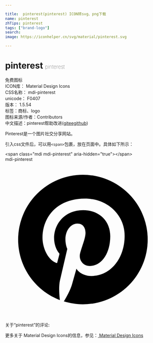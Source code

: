 ```yaml
---

title:  pinterest(pinterest) ICON转svg、png下载
name: pinterest
zhTips: pinterest
tags: ["brand-logo"]
search: 
image: https://iconhelper.cn/svg/material/pinterest.svg

---
```


# pinterest  <small style="font-size: 60%;font-weight: 100">pinterest</small>


<div class="detail-page">
<p>
<span><span class="badge-success badge">免费图标</span> </span>
<br/>
<span>
ICON库：
<span class="badge-secondary badge">Material Design Icons</span> 
</span>
<br/>
<span>
CSS名称：
<span class="badge-secondary badge">mdi-pinterest</span> 
</span>
<br/>
<span>
unicode：
<span class="badge-secondary badge">F0407</span> 
<copy-btn content='F0407' btn-title=""></copy-btn>
<copy-btn :content='String.fromCodePoint(parseInt("F0407", 16))' btn-title="复制U"></copy-btn>
</span>
<br/>
<span>
版本：
<span class="badge-secondary badge">1.5.54</span> 
</span><br/><span>标签：<span class="badge-light badge"><router-link to="/tags/brand-logo.html">商标、logo</router-link></span></span>
<br/>
<span>图标来源/作者：<span class="badge-light badge">Contributors</span></span> 
<br/>
<span class="zh-detail">中文描述：<span class="badge-primary badge">pinterest</span><span class="help-link"><span>帮助改进</span>(<a href="https://gitee.com/liuwave/icon-helper/edit/master/json/material/pinterest.json" target="_blank" rel="noopener noreferrer">gitee</a><a href="https://github.com/liuwave/icon-helper/edit/master/json/material/pinterest.json" target="_blank" rel="noopener noreferrer">github</a></span>)</span><br/>
</p>
</div><div class="description description alert alert-light">Pinterest是一个图片社交分享网站。</div>
<div class="alert alert-dark">
  <i class="mdi mdi-pinterest mdi-48px"></i>
  <i class="mdi mdi-pinterest mdi-36px"></i>
  <i class="mdi mdi-pinterest mdi-24px"></i>
  <i class="mdi mdi-pinterest mdi-18px"></i>
</div>
<div>
  <p>引入css文件后，可以用<code>&lt;span&gt;</code>包裹，放在页面中。具体如下所示：    
  </p>
  <div class="alert alert-primary" style="font-size: 14px">
    &lt;span class="mdi mdi-pinterest" aria-hidden="true"&gt;&lt;/span&gt;
    <copy-btn content='<span class="mdi mdi-pinterest" aria-hidden="true"></span>'></copy-btn>
  </div>
  <div class="alert alert-secondary">
    <i class="mdi mdi-pinterest"
    style="font-size: 24px"
    aria-hidden="true"></i> mdi-pinterest
    <copy-btn content="mdi-pinterest" btn-title="复制图标名称"></copy-btn>
  </div>
</div>
<div id="svg" class="svg-wrap">
<svg xmlns="http://www.w3.org/2000/svg" viewBox="0 0 24 24"><path d="M9.04,21.54C10,21.83 10.97,22 12,22A10,10 0 0,0 22,12A10,10 0 0,0 12,2A10,10 0 0,0 2,12C2,16.25 4.67,19.9 8.44,21.34C8.35,20.56 8.26,19.27 8.44,18.38L9.59,13.44C9.59,13.44 9.3,12.86 9.3,11.94C9.3,10.56 10.16,9.53 11.14,9.53C12,9.53 12.4,10.16 12.4,10.97C12.4,11.83 11.83,13.06 11.54,14.24C11.37,15.22 12.06,16.08 13.06,16.08C14.84,16.08 16.22,14.18 16.22,11.5C16.22,9.1 14.5,7.46 12.03,7.46C9.21,7.46 7.55,9.56 7.55,11.77C7.55,12.63 7.83,13.5 8.29,14.07C8.38,14.13 8.38,14.21 8.35,14.36L8.06,15.45C8.06,15.62 7.95,15.68 7.78,15.56C6.5,15 5.76,13.18 5.76,11.71C5.76,8.55 8,5.68 12.32,5.68C15.76,5.68 18.44,8.15 18.44,11.43C18.44,14.87 16.31,17.63 13.26,17.63C12.29,17.63 11.34,17.11 11,16.5L10.33,18.87C10.1,19.73 9.47,20.88 9.04,21.57V21.54Z" /></svg>
</div>
<detail full-name='mdi-pinterest'></detail>
<div>
<p>关于“pinterest”的评论:</p>
</div>
<Vssue title="关于“pinterest”的评论" ></Vssue>    
<div><p>更多关于 Material Design Icons的信息，参见：<a target="_blank" href="https://iconhelper.cn/material.html"> Material Design Icons</a>
</p></div>
